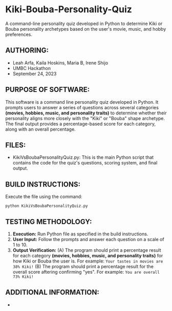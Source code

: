 # Kiki-Bouba-Personality-Quiz
A command-line personality quiz developed in Python to determine Kiki or Bouba personality archetypes based on the user's movie, music, and hobby preferences.

## AUTHORING: 
* Leah Arfa, Kaila Hoskins, Maria B, Irene Shijo
* UMBC Hackathon
* September 24, 2023

## PURPOSE OF SOFTWARE: 
This software is a command line personality quiz developed in Python. It prompts users to answer a series of questions across several categories **(movies, hobbies, music, and personality traits)** to determine whether their personality aligns more closely with the "Kiki" or "Bouba" shape archetype. The final output provides a percentage-based score for each category, along with an overall percentage.
  
## FILES: 
* KikiVsBoubaPersonalityQuiz.py: This is the main Python script that contains the code for the quiz's questions, scoring system, and final output.
   
## BUILD INSTRUCTIONS: 
Execute the file using the command:
  ```
  python KikiVsBoubaPersonalityQuiz.py
  ```

## TESTING METHODOLOGY: 
1.  **Execution:** Run Python file as specified in the build instructions.
2.  **User Input:** Follow the prompts and answer each question on a scale of 1 to 10.
3.  **Output Verification:** 
   (A) The program should print a percentage result for each category **(movies,
       hobbies, music, and personality traits)** for how Kiki or Bouba the user is.
       For example:
         ```
         Your tastes in movies are 38% Kiki!
         ```
   (B) The program should print a percentage result for the overall score aftering
       confirming "yes".
       For example:
         ```
         You are overall 73% Kiki!
         ```

## ADDITIONAL INFORMATION:
* 
